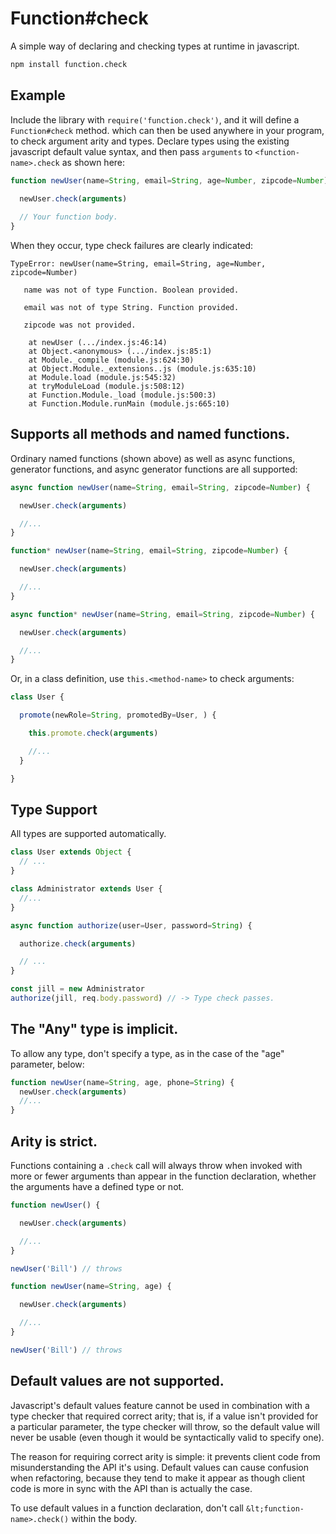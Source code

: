 # Function#check
A simple way of declaring and checking types at runtime in javascript.

```sh
npm install function.check
```

## Example
Include the library with `require('function.check')`, and it will define a `Function#check` method. which can then be used anywhere in your program, to check argument arity and types. Declare types using the existing javascript default value syntax, and then pass `arguments` to `<function-name>.check` as shown here:

```js
function newUser(name=String, email=String, age=Number, zipcode=Number) {
  
  newUser.check(arguments)

  // Your function body.
}
```

When they occur, type check failures are clearly indicated:

```
TypeError: newUser(name=String, email=String, age=Number, zipcode=Number)

   name was not of type Function. Boolean provided.

   email was not of type String. Function provided.

   zipcode was not provided.

    at newUser (.../index.js:46:14)
    at Object.<anonymous> (.../index.js:85:1)
    at Module._compile (module.js:624:30)
    at Object.Module._extensions..js (module.js:635:10)
    at Module.load (module.js:545:32)
    at tryModuleLoad (module.js:508:12)
    at Function.Module._load (module.js:500:3)
    at Function.Module.runMain (module.js:665:10)
```

## Supports all methods and named functions.
Ordinary named functions (shown above) as well as async functions, generator functions, and async generator functions are all supported:

```js
async function newUser(name=String, email=String, zipcode=Number) {

  newUser.check(arguments)

  //...
}

function* newUser(name=String, email=String, zipcode=Number) {

  newUser.check(arguments)

  //...
}

async function* newUser(name=String, email=String, zipcode=Number) {

  newUser.check(arguments)

  //...
}
```

Or, in a class definition, use `this.<method-name>` to check arguments: 

```js
class User {

  promote(newRole=String, promotedBy=User, ) {

    this.promote.check(arguments)

    //...
  }

}
```

## Type Support
All types are supported automatically.

```js
class User extends Object {
  // ...
}

class Administrator extends User {
  //...
}

async function authorize(user=User, password=String) {

  authorize.check(arguments)

  // ...
}

const jill = new Administrator
authorize(jill, req.body.password) // -> Type check passes.
```

## The "Any" type is implicit.
To allow any type, don't specify a type, as in the case of the "age" parameter, below:

```js
function newUser(name=String, age, phone=String) {
  newUser.check(arguments)
  //...
} 
```

## Arity is strict.
Functions containing a `.check` call will always throw when invoked with more or fewer arguments than appear in the function declaration, whether the arguments have a defined type or not.

```js
function newUser() {

  newUser.check(arguments)

  //...
}

newUser('Bill') // throws

function newUser(name=String, age) {

  newUser.check(arguments)

  //...
}

newUser('Bill') // throws
```

## Default values are not supported.
Javascript's default values feature cannot be used in combination with a type checker that required correct arity; that is, if a value isn't provided for a particular parameter, the type checker will throw, so the default value will never be usable (even though it would be syntactically valid to specify one).

The reason for requiring correct arity is simple: it prevents client code from misunderstanding the API it's using. Default values can cause confusion when refactoring, because they tend to make it appear as though client code is more in sync with the API than is actually the case.

To use default values in a function declaration, don't call `&lt;function-name>.check()` within the body.
